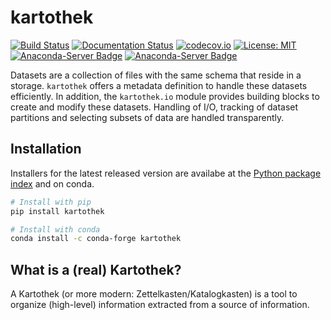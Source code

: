 kartothek
=========

[![Build Status](https://travis-ci.org/JDASoftwareGroup/kartothek.svg?branch=master)](https://travis-ci.org/JDASoftwareGroup/kartothek)
[![Documentation Status](https://readthedocs.org/projects/kartothek/badge/?version=latest)](https://kartothek.readthedocs.io/en/latest/?badge=latest)
[![codecov.io](https://codecov.io/github/JDASoftwareGroup/kartothek/coverage.svg?branch=master)](https://codecov.io/github/JDASoftwareGroup/kartothek)
[![License: MIT](https://img.shields.io/badge/License-MIT-yellow.svg)](https://github.com/JDASoftwareGroup/kartothek/blob/master/LICENSE.txt)
[![Anaconda-Server Badge](https://anaconda.org/conda-forge/kartothek/badges/installer/conda.svg)](https://conda.anaconda.org/conda-forge)
[![Anaconda-Server Badge](https://anaconda.org/conda-forge/kartothek/badges/downloads.svg)](https://anaconda.org/conda-forge/kartothek)

Datasets are a collection of files with the same schema that reside in
a storage. `kartothek` offers a metadata definition to handle these datasets
efficiently. In addition, the `kartothek.io` module provides building
blocks to create and modify these datasets. Handling of I/O, tracking of
dataset partitions and selecting subsets of data are handled transparently.

Installation
---------------------------
Installers for the latest released version are availabe at the [Python
package index](https://pypi.org/project/kartothek) and on conda.

```sh
# Install with pip
pip install kartothek
```

```sh
# Install with conda
conda install -c conda-forge kartothek
```

What is a (real) Kartothek?
---------------------------

A Kartothek (or more modern: Zettelkasten/Katalogkasten) is a tool to organize
(high-level) information extracted from a source of information.
